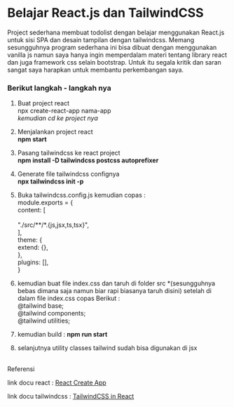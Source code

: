 # Belajar React.js dan TailwindCSS

Project sederhana membuat todolist dengan belajar menggunakan React.js untuk sisi SPA dan desain tampilan dengan tailwindcss. Memang sesungguhnya program sederhana ini bisa dibuat dengan menggunakan vanilla js namun saya hanya ingin memperdalam materi tentang library react dan juga framework css selain bootstrap. Untuk itu segala kritik dan saran sangat saya harapkan untuk membantu perkembangan saya.

### Berikut langkah - langkah nya

1. Buat project react <br>
npx create-react-app nama-app <br><em>kemudian cd ke project nya</em>

2. Menjalankan project react <br>
**npm start**

3. Pasang tailwindcss ke react project <br>
**npm install -D tailwindcss postcss autoprefixer**

4. Generate file tailwindcss confignya <br>
**npx tailwindcss init -p**

5. Buka tailwindcss.config.js kemudian copas :  <br>
module.exports = { <br>
  content: [ <br></br>
    "./src/**/*.{js,jsx,ts,tsx}", <br>
  ], <br>
  theme: { <br>
    extend: {}, <br>
  },<br>
  plugins: [],<br>
}<br>

6. kemudian buat file index.css dan taruh di folder src *(sesungguhnya bebas dimana saja namun biar rapi biasanya taruh disini) setelah di dalam file index.css copas Berikut : <br>
@tailwind base; <br>
@tailwind components; <br>
@tailwind utilities; <br>

7. kemudian build : **npm run start**

8. selanjutnya utility classes tailwind sudah bisa digunakan di jsx

<br>
Referensi

link docu react : <a href="https://reactjs.org/docs/create-a-new-react-app.html" target="_blank">React Create App</a>

link docu tailwindcss : <a href="https://tailwindcss.com/docs/guides/create-react-app" target="_blank">TailwindCSS in React</a>
